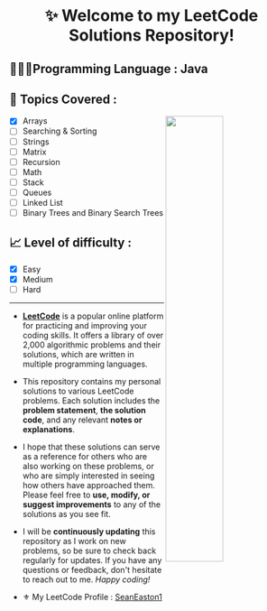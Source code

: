 <h1 align="center">
✨ Welcome to my LeetCode Solutions Repository! <br>

</h1>

<h2>
👨🏻‍💻Programming Language : Java
</h2>

<h2>
📂 Topics Covered :
</h2>
<img align="right" width="45%" src="https://github.com/SeanEaston1/LeetCode-Solved-Questions/blob/main/images.png">

- [x] Arrays 
- [ ] Searching & Sorting
- [ ] Strings
- [ ] Matrix
- [ ] Recursion
- [ ] Math
- [ ] Stack
- [ ] Queues
- [ ] Linked List
- [ ] Binary Trees and Binary Search Trees

<h2>
📈 Level of difficulty :
</h2>

- [x] Easy 
- [x] Medium
- [ ] Hard

____

- <a href="https://leetcode.com">**LeetCode**</a> is a popular online platform for practicing and improving your coding skills. It offers a library of over 2,000 algorithmic problems and their solutions, which are written in multiple programming languages.

- This repository contains my personal solutions to various LeetCode problems. Each solution includes the **problem statement**, **the solution code**, and any relevant **notes or explanations**.

- I hope that these solutions can serve as a reference for others who are also working on these problems, or who are simply interested in seeing how others have approached them. Please feel free to **use, modify, or suggest improvements** to any of the solutions as you see fit.

- I will be **continuously updating** this repository as I work on new problems, so be sure to check back regularly for updates. If you have any questions or feedback, don't hesitate to reach out to me. *Happy coding!*

- ⚜️ My LeetCode Profile : <a href="https://leetcode.com/SeanEaston/">SeanEaston1</a>
